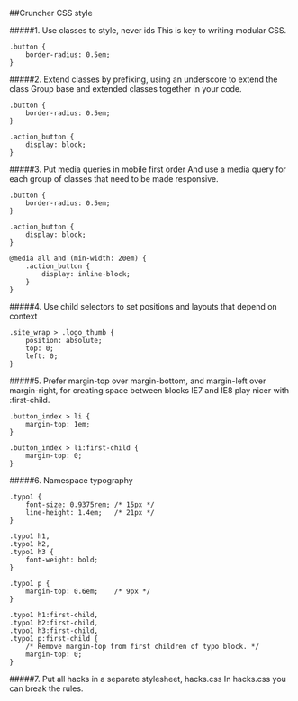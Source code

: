 ##Cruncher CSS style
	
#####1. Use classes to style, never ids
This is key to writing modular CSS.
	

	.button {
		border-radius: 0.5em;
	}
	
	
#####2. Extend classes by prefixing, using an underscore to extend the class
Group base and extended classes together in your code.
	
	.button {
		border-radius: 0.5em;
	}
	
	.action_button {
		display: block;
	}
	
	
#####3. Put media queries in mobile first order
And use a media query for each group of classes that need to be made responsive.
	
	.button {
		border-radius: 0.5em;
	}
	
	.action_button {
		display: block;
	}
	
	@media all and (min-width: 20em) {
		.action_button {
			display: inline-block;
		}
	}
	
	
#####4. Use child selectors to set positions and layouts that depend on context
	
	.site_wrap > .logo_thumb {
		position: absolute;
		top: 0;
		left: 0;
	}
	
	
#####5. Prefer margin-top over margin-bottom, and margin-left over margin-right, for creating space between blocks
IE7 and IE8 play nicer with :first-child.
	
	.button_index > li {
		margin-top: 1em;
	}
	
	.button_index > li:first-child {
		margin-top: 0;
	}
	
	
#####6. Namespace typography
	
	.typo1 {
		font-size: 0.9375rem; /* 15px */
		line-height: 1.4em;   /* 21px */
	}
	
	.typo1 h1,
	.typo1 h2,
	.typo1 h3 {
		font-weight: bold;
	}
	
	.typo1 p {
		margin-top: 0.6em;    /* 9px */
	}
	
	.typo1 h1:first-child,
	.typo1 h2:first-child,
	.typo1 h3:first-child,
	.typo1 p:first-child {
		/* Remove margin-top from first children of typo block. */ 
		margin-top: 0;
	}
	
	
#####7. Put all hacks in a separate stylesheet, hacks.css
In hacks.css you can break the rules.

